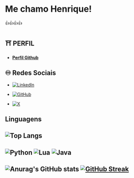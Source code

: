 
# Me chamo Henrique!
👍👍👍👍
## ⛩️ __PERFIL__


- __[Perfil Github](https://github.com/HenriqueFilinto/shinjoia)__

## ♾️ __Redes Sociais__

- [![LinkedIn](https://img.shields.io/badge/LinkedIn-0077B5?style=for-the-badge&logo=linkedin&logoColor=white)](https://www.linkedin.com/in/henrique-filinto-60033b282/)

- [![GitHub](https://img.shields.io/badge/GitHub-100000?style=for-the-badge&logo=github&logoColor=white)](https://github.com/HenriqueFilinto)

- [![X](https://img.shields.io/badge/X-000?style=for-the-badge&logo=x)](https://twitter.com/Shinjoiak)

## __Linguagens__
 ![Top Langs](https://github-readme-stats-git-masterrstaa-rickstaa.vercel.app/api/top-langs/?username=HenriqueFilinto&layout=compact&bg_color=000&border_color=000&title_color=E94D5F&text_color=600)
-------------------------------------------------------------------------------------------------------------------------------------------------------------------------------------------------------
![Python](https://img.shields.io/badge/python-3670A0?style=for-the-badge&logo=python&logoColor=ffdd54)  ![Lua](https://img.shields.io/badge/Lua-2C2D72?style=for-the-badge&logo=lua&logoColor=white) ![Java](https://img.shields.io/badge/java-%23ED8B00.svg?style=for-the-badge&logo=openjdk&logoColor=white)
----------------------------------------------------------------------------------------------------------------------------
![Anurag's GitHub stats](https://github-readme-stats.vercel.app/api?username=HenriqueFilinto&theme=shadow_red&show_icons=true&bg_color=000)  [![GitHub Streak](https://streak-stats.demolab.com?user=HenriqueFilinto&theme=shadow-red&background=48%2C000000%2C000000)](https://git.io/streak-stats)
---------------------------------------------------------------------------

